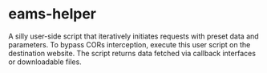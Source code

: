 # eams-helper
A silly user-side script that iteratively initiates requests with preset data and parameters. To bypass CORs interception, execute this user script on the destination website. The script returns data fetched via callback interfaces or downloadable files.
